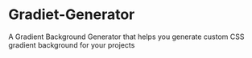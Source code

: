 # Gradiet-Generator
A Gradient Background Generator that helps you generate custom CSS gradient background for your projects
